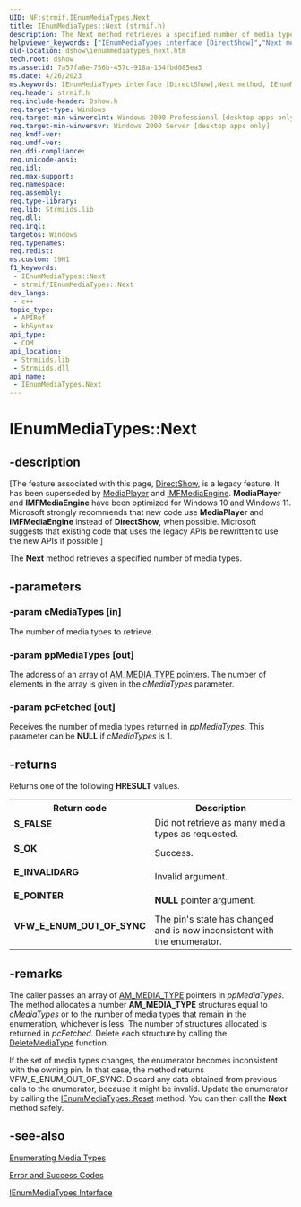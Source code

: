 ```yaml
---
UID: NF:strmif.IEnumMediaTypes.Next
title: IEnumMediaTypes::Next (strmif.h)
description: The Next method retrieves a specified number of media types.
helpviewer_keywords: ["IEnumMediaTypes interface [DirectShow]","Next method","IEnumMediaTypes.Next","IEnumMediaTypes::Next","IEnumMediaTypesNext","Next","Next method [DirectShow]","Next method [DirectShow]","IEnumMediaTypes interface","dshow.ienummediatypes_next","strmif/IEnumMediaTypes::Next"]
old-location: dshow\ienummediatypes_next.htm
tech.root: dshow
ms.assetid: 7a57fa8e-756b-457c-918a-154fbd085ea3
ms.date: 4/26/2023
ms.keywords: IEnumMediaTypes interface [DirectShow],Next method, IEnumMediaTypes.Next, IEnumMediaTypes::Next, IEnumMediaTypesNext, Next, Next method [DirectShow], Next method [DirectShow],IEnumMediaTypes interface, dshow.ienummediatypes_next, strmif/IEnumMediaTypes::Next
req.header: strmif.h
req.include-header: Dshow.h
req.target-type: Windows
req.target-min-winverclnt: Windows 2000 Professional [desktop apps only]
req.target-min-winversvr: Windows 2000 Server [desktop apps only]
req.kmdf-ver: 
req.umdf-ver: 
req.ddi-compliance: 
req.unicode-ansi: 
req.idl: 
req.max-support: 
req.namespace: 
req.assembly: 
req.type-library: 
req.lib: Strmiids.lib
req.dll: 
req.irql: 
targetos: Windows
req.typenames: 
req.redist: 
ms.custom: 19H1
f1_keywords:
 - IEnumMediaTypes::Next
 - strmif/IEnumMediaTypes::Next
dev_langs:
 - c++
topic_type:
 - APIRef
 - kbSyntax
api_type:
 - COM
api_location:
 - Strmiids.lib
 - Strmiids.dll
api_name:
 - IEnumMediaTypes.Next
---
```


# IEnumMediaTypes::Next


## -description

\[The feature associated with this page, [DirectShow](/windows/win32/directshow/directshow), is a legacy feature. It has been superseded by [MediaPlayer](/uwp/api/Windows.Media.Playback.MediaPlayer) and [IMFMediaEngine](/windows/win32/api/mfmediaengine/nn-mfmediaengine-imfmediaengine). **MediaPlayer** and **IMFMediaEngine** have been optimized for Windows 10 and Windows 11. Microsoft strongly recommends that new code use **MediaPlayer** and **IMFMediaEngine** instead of **DirectShow**, when possible. Microsoft suggests that existing code that uses the legacy APIs be rewritten to use the new APIs if possible.\]

The <b>Next</b> method retrieves a specified number of media types.

## -parameters

### -param cMediaTypes [in]

The number of media types to retrieve.

### -param ppMediaTypes [out]

The address of an array of <a href="/windows/desktop/api/strmif/ns-strmif-am_media_type">AM_MEDIA_TYPE</a> pointers. The number of elements in the array is given in the <i>cMediaTypes</i> parameter.

### -param pcFetched [out]

Receives the number of media types returned in <i>ppMediaTypes</i>. This parameter can be <b>NULL</b> if <i>cMediaTypes</i> is 1.

## -returns

Returns one of the following <b>HRESULT</b> values.

<table>
<tr>
<th>Return code</th>
<th>Description</th>
</tr>
<tr>
<td width="40%">
<dl>
<dt><b>S_FALSE</b></dt>
</dl>
</td>
<td width="60%">
Did not retrieve as many media types as requested.

</td>
</tr>
<tr>
<td width="40%">
<dl>
<dt><b>S_OK</b></dt>
</dl>
</td>
<td width="60%">
Success.

</td>
</tr>
<tr>
<td width="40%">
<dl>
<dt><b>E_INVALIDARG</b></dt>
</dl>
</td>
<td width="60%">
Invalid argument.

</td>
</tr>
<tr>
<td width="40%">
<dl>
<dt><b>E_POINTER</b></dt>
</dl>
</td>
<td width="60%">
<b>NULL</b> pointer argument.

</td>
</tr>
<tr>
<td width="40%">
<dl>
<dt><b>VFW_E_ENUM_OUT_OF_SYNC</b></dt>
</dl>
</td>
<td width="60%">
The pin's state has changed and is now inconsistent with the enumerator.

</td>
</tr>
</table>

## -remarks

The caller passes an array of <a href="/windows/desktop/api/strmif/ns-strmif-am_media_type">AM_MEDIA_TYPE</a> pointers in <i>ppMediaTypes</i>. The method allocates a number <b>AM_MEDIA_TYPE</b> structures equal to <i>cMediaTypes</i> or to the number of media types that remain in the enumeration, whichever is less. The number of structures allocated is returned in <i>pcFetched</i>. Delete each structure by calling the <a href="/windows/desktop/DirectShow/deletemediatype">DeleteMediaType</a> function.

If the set of media types changes, the enumerator becomes inconsistent with the owning pin. In that case, the method returns VFW_E_ENUM_OUT_OF_SYNC. Discard any data obtained from previous calls to the enumerator, because it might be invalid. Update the enumerator by calling the <a href="/windows/desktop/api/strmif/nf-strmif-ienummediatypes-reset">IEnumMediaTypes::Reset</a> method. You can then call the <b>Next</b> method safely.

## -see-also

<a href="/windows/desktop/DirectShow/enumerating-media-types">Enumerating Media Types</a>



<a href="/windows/desktop/DirectShow/error-and-success-codes">Error and Success Codes</a>



<a href="/windows/desktop/api/strmif/nn-strmif-ienummediatypes">IEnumMediaTypes Interface</a>